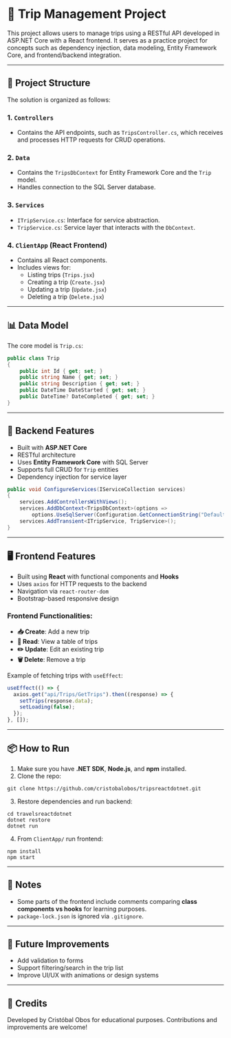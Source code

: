 # 🧭 Trip Management Project

This project allows users to manage trips using a RESTful API developed in ASP.NET Core with a React frontend. It serves as a practice project for concepts such as dependency injection, data modeling, Entity Framework Core, and frontend/backend integration.

---

## 📁 Project Structure

The solution is organized as follows:

### 1. `Controllers`

- Contains the API endpoints, such as `TripsController.cs`, which receives and processes HTTP requests for CRUD operations.

### 2. `Data`

- Contains the `TripsDbContext` for Entity Framework Core and the `Trip` model.
- Handles connection to the SQL Server database.

### 3. `Services`

- `ITripService.cs`: Interface for service abstraction.
- `TripService.cs`: Service layer that interacts with the `DbContext`.

### 4. `ClientApp` (React Frontend)

- Contains all React components.
- Includes views for:
  - Listing trips (`Trips.jsx`)
  - Creating a trip (`Create.jsx`)
  - Updating a trip (`Update.jsx`)
  - Deleting a trip (`Delete.jsx`)

---

## 📊 Data Model

The core model is `Trip.cs`:

```csharp
public class Trip
{
    public int Id { get; set; }
    public string Name { get; set; }
    public string Description { get; set; }
    public DateTime DateStarted { get; set; }
    public DateTime? DateCompleted { get; set; }
}
```

---

## 🧠 Backend Features

- Built with **ASP.NET Core**
- RESTful architecture
- Uses **Entity Framework Core** with SQL Server
- Supports full CRUD for `Trip` entities
- Dependency injection for service layer

```csharp
public void ConfigureServices(IServiceCollection services)
{
    services.AddControllersWithViews();
    services.AddDbContext<TripsDbContext>(options =>
        options.UseSqlServer(Configuration.GetConnectionString("DefaultConnection")));
    services.AddTransient<ITripService, TripService>();
}
```

---

## 🖥️ Frontend Features

- Built using **React** with functional components and **Hooks**
- Uses `axios` for HTTP requests to the backend
- Navigation via `react-router-dom`
- Bootstrap-based responsive design

### Frontend Functionalities:

- **📥 Create**: Add a new trip
- **📄 Read**: View a table of trips
- **✏️ Update**: Edit an existing trip
- **🗑️ Delete**: Remove a trip

Example of fetching trips with `useEffect`:

```jsx
useEffect(() => {
  axios.get("api/Trips/GetTrips").then((response) => {
    setTrips(response.data);
    setLoading(false);
  });
}, []);
```

---

## 📦 How to Run

1. Make sure you have **.NET SDK**, **Node.js**, and **npm** installed.
2. Clone the repo:

```
git clone https://github.com/cristobalobos/tripsreactdotnet.git
```

3. Restore dependencies and run backend:

```
cd travelsreactdotnet
dotnet restore
dotnet run
```

4. From `ClientApp/` run frontend:

```
npm install
npm start
```

---

## 📌 Notes

- Some parts of the frontend include comments comparing **class components vs hooks** for learning purposes.
- `package-lock.json` is ignored via `.gitignore`.

---

## 🚀 Future Improvements

- Add validation to forms
- Support filtering/search in the trip list
- Improve UI/UX with animations or design systems

---

## 🤝 Credits

Developed by Cristóbal Obos for educational purposes. Contributions and improvements are welcome!
